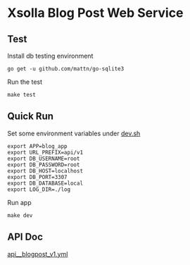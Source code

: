 # Xsolla Blog Post Web Service

## Test
Install db testing environment
```console
go get -u github.com/mattn/go-sqlite3    
```
Run the test
```console
make test
```

## Quick Run
Set some environment variables under [dev.sh](cmd/dev.sh)
```
export APP=blog_app
export URL_PREFIX=api/v1
export DB_USERNAME=root
export DB_PASSWORD=root
export DB_HOST=localhost
export DB_PORT=3307
export DB_DATABASE=local
export LOG_DIR=./log
```
Run app
```console
make dev
```
## API Doc
[api__blogpost_v1.yml](api/openapi-spec/v3//api__blogpost_v1.yml)